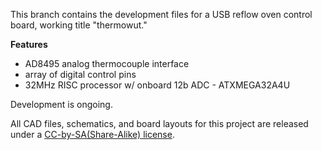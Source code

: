 
This branch contains the development files for a USB reflow oven control board, working title "thermowut."

**Features**

  - AD8495 analog thermocouple interface 
  - array of digital control pins
  - 32MHz RISC processor w/ onboard 12b ADC - ATXMEGA32A4U 


Development is ongoing.

All CAD files, schematics, and board layouts for this project are released under a [CC-by-SA(Share-Alike) license](http://creativecommons.org/licenses/by-sa/3.0/).
